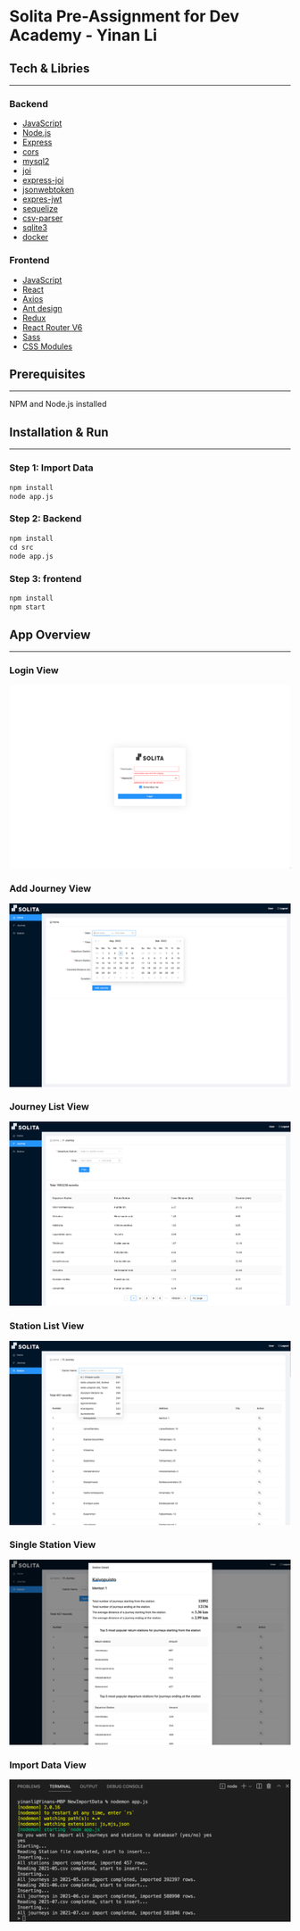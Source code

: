 # Solita Pre-Assignment for Dev Academy - Yinan Li

## Tech & Libries

------

### Backend

- [JavaScript](https://developer.mozilla.org/en-US/)
- [Node.js](https://nodejs.org/en/)
- [Express](https://expressjs.com/)
- [cors](https://www.npmjs.com/package/cors)
- [mysql2](https://www.npmjs.com/package/mysql2)
- [joi](https://joi.dev/)
- [express-joi](https://www.npmjs.com/package/@escook/express-joi)
- [jsonwebtoken](https://www.npmjs.com/package/jsonwebtoken)
- [expres-jwt](https://www.npmjs.com/package/express-jwt)
- [sequelize](https://sequelize.org/)
- [csv-parser](https://www.npmjs.com/package/csv-parser)
- [sqlite3](https://www.npmjs.com/package/sqlite3)
- [docker](https://www.docker.com/)

### Frontend

- [JavaScript](https://developer.mozilla.org/en-US/)
- [React](https://reactjs.org/)
- [Axios](https://axios-http.com/)
- [Ant design](https://ant.design/)
- [Redux](https://redux.js.org/)
- [React Router V6](https://reactrouter.com/)
- [Sass](https://sass-lang.com/)
- [CSS Modules](https://github.com/css-modules/css-modules)

## Prerequisites

------

NPM and Node.js installed

## Installation & Run

------

### Step 1: Import Data

```
npm install
node app.js
```

### Step 2: Backend

```
npm install
cd src
node app.js
```

### Step 3: frontend

```
npm install
npm start
```

## App Overview

------

### Login View

![Login](https://github.com/liyinan0501/Solita_Pre_Assignment_Dev_Academy/blob/master/Page%20Photos/Login.png)

### Add Journey View

![AddJourney](https://github.com/liyinan0501/Solita_Pre_Assignment_Dev_Academy/blob/master/Page%20Photos/AddJourney.png)

### Journey List View

![Journeys](https://github.com/liyinan0501/Solita_Pre_Assignment_Dev_Academy/blob/master/Page%20Photos/Journeys.png)

### Station List View

![Stations](https://github.com/liyinan0501/Solita_Pre_Assignment_Dev_Academy/blob/master/Page%20Photos/Stations.png)

### Single Station View

![StationDetail](https://github.com/liyinan0501/Solita_Pre_Assignment_Dev_Academy/blob/master/Page%20Photos/StationDetail.png)

### Import Data View

![ImportData](https://github.com/liyinan0501/Solita_Pre_Assignment_Dev_Academy/blob/master/Page%20Photos/ImportData.png)
